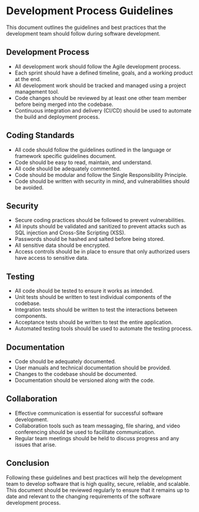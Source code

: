 # Development Process Guidelines
This document outlines the guidelines and best practices that the development team should follow during software development.

Development Process
-------------------

*   All development work should follow the Agile development process.
*   Each sprint should have a defined timeline, goals, and a working product at the end.
*   All development work should be tracked and managed using a project management tool.
*   Code changes should be reviewed by at least one other team member before being merged into the codebase.
*   Continuous integration and delivery (CI/CD) should be used to automate the build and deployment process.

Coding Standards
----------------

*   All code should follow the guidelines outlined in the language or framework specific guidelines document.
*   Code should be easy to read, maintain, and understand.
*   All code should be adequately commented.
*   Code should be modular and follow the Single Responsibility Principle.
*   Code should be written with security in mind, and vulnerabilities should be avoided.

Security
--------

*   Secure coding practices should be followed to prevent vulnerabilities.
*   All inputs should be validated and sanitized to prevent attacks such as SQL injection and Cross-Site Scripting (XSS).
*   Passwords should be hashed and salted before being stored.
*   All sensitive data should be encrypted.
*   Access controls should be in place to ensure that only authorized users have access to sensitive data.

Testing
-------

*   All code should be tested to ensure it works as intended.
*   Unit tests should be written to test individual components of the codebase.
*   Integration tests should be written to test the interactions between components.
*   Acceptance tests should be written to test the entire application.
*   Automated testing tools should be used to automate the testing process.

Documentation
-------------

*   Code should be adequately documented.
*   User manuals and technical documentation should be provided.
*   Changes to the codebase should be documented.
*   Documentation should be versioned along with the code.

Collaboration
-------------

*   Effective communication is essential for successful software development.
*   Collaboration tools such as team messaging, file sharing, and video conferencing should be used to facilitate communication.
*   Regular team meetings should be held to discuss progress and any issues that arise.

Conclusion
----------

Following these guidelines and best practices will help the development team to develop software that is high quality, secure, reliable, and scalable. This document should be reviewed regularly to ensure that it remains up to date and relevant to the changing requirements of the software development process.
